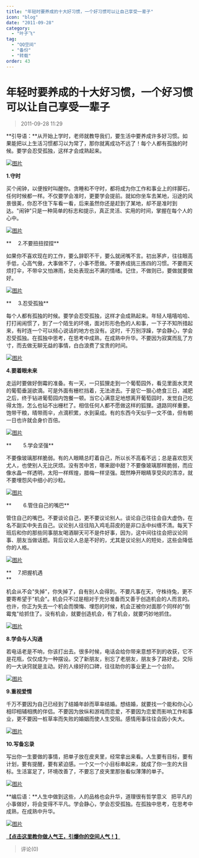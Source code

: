 ```yaml
---
title: "年轻时要养成的十大好习惯，一个好习惯可以让自己享受一辈子"
icon: "blog"
date: "2011-09-28"
category:
  - "叶子飞"
tag:
  - "QQ空间"
  - "备份"
  - "转载"
order: 43
---
```

# 年轻时要养成的十大好习惯，一个好习惯可以让自己享受一辈子

> 2011-09-28 11:29

**引导语：**从开始上学时，老师就教导我们，要生活中要养成许多好习惯。如果能把以上生活习惯都习以为常了，那你就离成功不远了！每个人都有孤独的时候。要学会忍受孤独，这样才会成熟起来。

[![图片](https://pan.4a1801.life:11443/d/public/Qzone_wyf/Blogs/images/DD99C119.webp)](https://pan.4a1801.life:11443/d/public/Qzone_wyf/Blogs/images/DD99C119.webp)

**1.守时**

买个闹钟，以便按时叫醒你。贪睡和不守时，都将成为你工作和事业上的绊脚石，任何时候都一样。不仅要学会准时，更要学会提前。就如你坐车去某地，沿途的风景很美，你忍不住下车看一看，后来虽然你还是赶到了某地，却不是准时到达。"闹钟"只是一种简单的标志和提示，真正灵活、实用的时间，掌握在每个人的心中。

[![图片](https://pan.4a1801.life:11443/d/public/Qzone_wyf/Blogs/images/F7380AB7.webp)](https://pan.4a1801.life:11443/d/public/Qzone_wyf/Blogs/images/F7380AB7.webp)

**　 2.不要扭扭捏捏**

如果你不喜欢现在的工作，要么辞职不干，要么就闭嘴不言。初出茅庐，往往眼高手低，心高气傲，大事做不了，小事不愿做。不要养成挑三拣四的习惯。不要雨天烦打伞，不带伞又怕淋雨，处处表现出不满的情绪。记住，不做则已，要做就要做好。

[![图片](https://pan.4a1801.life:11443/d/public/Qzone_wyf/Blogs/images/AA1BC6C6.webp)](https://pan.4a1801.life:11443/d/public/Qzone_wyf/Blogs/images/AA1BC6C6.webp)

**　 3.忍受孤独**

每个人都有孤独的时候。要学会忍受孤独，这样才会成熟起来。年轻人嘻嘻哈哈、打打闹闹惯了，到了一个陌生的环境，面对形形色色的人和事，一下子不知所措起来，有时连一个可以倾心说话的地方也没有。这时，千万别浮躁，学会静心，学会忍受孤独。在孤独中思考，在思考中成熟，在成熟中升华。不要因为寂寞而乱了方寸，而去做无聊无益的事情，白白浪费了宝贵的时间。

[![图片](https://pan.4a1801.life:11443/d/public/Qzone_wyf/Blogs/images/C90D94BE.webp)](https://pan.4a1801.life:11443/d/public/Qzone_wyf/Blogs/images/C90D94BE.webp)

**4.要着眼未来**

走运时要做好倒霉的准备。有一天，一只狐狸走到一个葡萄园外，看见里面水灵灵的葡萄垂涎欲滴。可是外面有栅栏挡着，无法进去。于是它一狠心绝食三日，减肥之后，终于钻进葡萄园内饱餐一顿。当它心满意足地想离开葡萄园时，发觉自己吃得太饱，怎么也钻不出栅栏了。相信任何人都不愿做这样的狐狸。退路同样重要。饱带干粮，晴带雨伞，点滴积累，水到渠成。有的东西今天似乎一文不值，但有朝一日也许就会身价百倍。

[![图片](https://pan.4a1801.life:11443/d/public/Qzone_wyf/Blogs/images/54789AE3.webp)](https://pan.4a1801.life:11443/d/public/Qzone_wyf/Blogs/images/54789AE3.webp)

**　　 5.学会坚强**

不要像玻璃那样脆弱。有的人眼睛总盯着自己，所以长不高看不远；总是喜欢怨天尤人，也使别人无比厌烦。没有苦中苦，哪来甜中甜？不要像玻璃那样脆弱，而应像水晶一样透明，太阳一样辉煌，腊梅一样坚强。既然睁开眼睛享受风的清凉，就不要埋怨风中细小的沙粒。

[![图片](https://pan.4a1801.life:11443/d/public/Qzone_wyf/Blogs/images/070F9E32.webp)](https://pan.4a1801.life:11443/d/public/Qzone_wyf/Blogs/images/070F9E32.webp)

**　　 6.管住自己的嘴巴**

管住自己的嘴巴。不要谈论自己，更不要议论别人。谈论自己往往会自大虚伪，在名不副实中失去自己。议论别人往往陷入鸡毛蒜皮的是非口舌中纠缠不清。每天下班后和你的那些同事朋友喝酒聊天可不是件好事，因为，这中间往往会把议论同事、朋友当做话题。背后议论人总是不好的，尤其是议论别人的短处，这些会降低你的人格。

[![图片](https://pan.4a1801.life:11443/d/public/Qzone_wyf/Blogs/images/9318B816.webp)](https://pan.4a1801.life:11443/d/public/Qzone_wyf/Blogs/images/9318B816.webp)

**　 7.把握机遇  
**

机会从不会"失掉"，你失掉了，自有别人会得到。不要凡事在天，守株待兔，更不要寄希望于"机会"。机会只不过是相对于充分准备而又善于创造机会的人而言的。也许，你正为失去一个机会而懊悔、埋怨的时候，机会正被你对面那个同样的"倒霉鬼"给抓住了。没有机会，就要创造机会，有了机会，就要巧妙地抓住。

[![图片](https://pan.4a1801.life:11443/d/public/Qzone_wyf/Blogs/images/CC0094A5.webp)](https://pan.4a1801.life:11443/d/public/Qzone_wyf/Blogs/images/CC0094A5.webp)

**8.学会与人沟通**

若电话老是不响，你该打出去。很多时候，电话会给你带来意想不到的收获，它不是花瓶，仅仅成为一种摆设。交了新朋友，别忘了老朋友，朋友多了路好走。交际的一大诀窍就是主动。好的人缘好的口碑，往往助你的事业更上一个台阶。

[![图片](https://pan.4a1801.life:11443/d/public/Qzone_wyf/Blogs/images/6B097717.webp)](https://pan.4a1801.life:11443/d/public/Qzone_wyf/Blogs/images/6B097717.webp)

**9.重视爱情**

千万不要因为自己已经到了结婚年龄而草率结婚。想结婚，就要找一个能和你心心相印相辅相携的伴侣。不要因为放纵和游戏而恋爱，不要因为恋爱而影响工作和事业，更不要因一桩草率而失败的婚姻而使人生受阻。感情用事往往会因小失大。

[![图片](https://pan.4a1801.life:11443/d/public/Qzone_wyf/Blogs/images/B53BB697.webp)](https://pan.4a1801.life:11443/d/public/Qzone_wyf/Blogs/images/B53BB697.webp)

**10.写备忘录**

写出你一生要做的事情，把单子放在皮夹里，经常拿出来看。人生要有目标，要有计划，要有提醒，要有紧迫感。一个又一个小目标串起来，就成了你一生的大目标。生活富足了，环境改善了，不要忘了皮夹里那张看似薄薄的单子。

[![图片](https://pan.4a1801.life:11443/d/public/Qzone_wyf/Blogs/images/9424A64B.webp)](https://pan.4a1801.life:11443/d/public/Qzone_wyf/Blogs/images/9424A64B.webp)

**编后语：**人生中做到这些，人的品格也会升华，道理很有哲学意义   把平凡的小事做好，将会变得不平凡。学会静心，学会忍受孤独。在孤独中思考，在思考中成熟，在成熟中升华。

[![图片](https://pan.4a1801.life:11443/d/public/Qzone_wyf/Blogs/images/18058CEB.webp)](https://pan.4a1801.life:11443/d/public/Qzone_wyf/Blogs/images/18058CEB.webp)

[**【点击这里教你做人气王，引爆你的空间人气！】**](http://user.qzone.qq.com/1054991789/share/1309322718)

> 评论(0)

